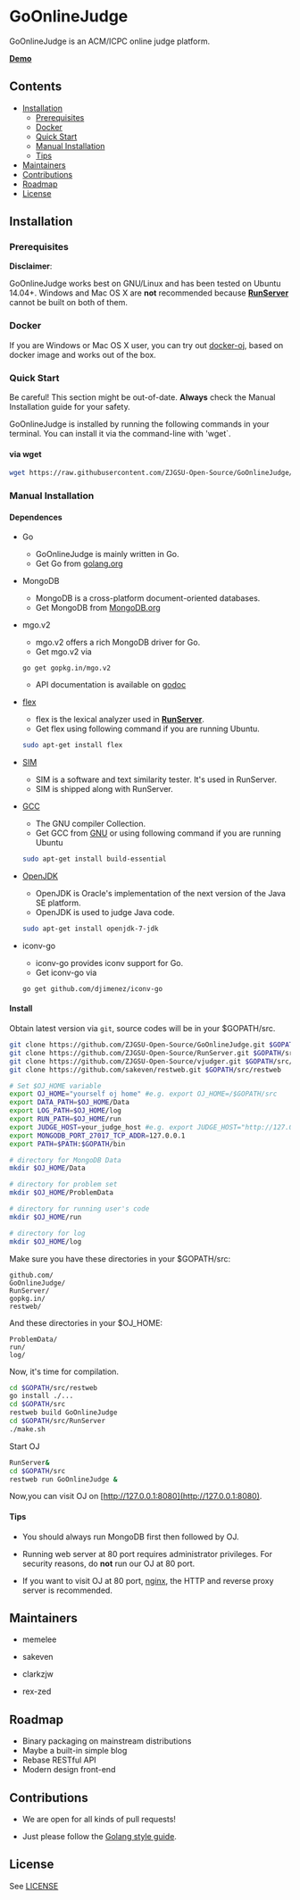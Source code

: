 # GoOnlineJudge

GoOnlineJudge is an ACM/ICPC online judge platform.

[**Demo**](http://acm.zjgsu.edu.cn)

## Contents
+ [Installation](https://github.com/ZJGSU-Open-Source/GoOnlineJudge#installation)
	+ [Prerequisites](https://github.com/ZJGSU-Open-Source/GoOnlineJudge#prerequisites)
	+ [Docker](https://github.com/ZJGSU-Open-Source/GoOnlineJudge#docker)
	+ [Quick Start](https://github.com/ZJGSU-Open-Source/GoOnlineJudge#quick-start)
	+ [Manual Installation](https://github.com/ZJGSU-Open-Source/GoOnlineJudge#manual-installation)
	+ [Tips](https://github.com/ZJGSU-Open-Source/GoOnlineJudge#tips)
+ [Maintainers](https://github.com/ZJGSU-Open-Source/GoOnlineJudge#maintainers)
+ [Contributions](https://github.com/ZJGSU-Open-Source/GoOnlineJudge#contributions)
+ [Roadmap](https://github.com/ZJGSU-Open-Source/GoOnlineJudge#roadmap)
+ [License](https://github.com/ZJGSU-Open-Source/GoOnlineJudge#license)

## Installation
### Prerequisites

**Disclaimer**:

GoOnlineJudge works best on GNU/Linux and has been tested on Ubuntu 14.04+. Windows and Mac OS X are **not** recommended because [**RunServer**](https://github.com/ZJGSU-Open-Source/RunServer) cannot be built on both of them. 

### Docker

If you are Windows or Mac OS X user, you can try out [docker-oj](https://github.com/ZJGSU-Open-Source/docker-oj), based on docker image and works out of the box.

### Quick Start

Be careful! This section might be out-of-date. **Always** check the Manual Installation guide for your safety.

GoOnlineJudge is installed by running the following commands in your terminal. You can install it via the command-line with  'wget`.

#### via wget
```bash
wget https://raw.githubusercontent.com/ZJGSU-Open-Source/GoOnlineJudge/master/install.sh | sh
```

### Manual Installation
#### Dependences
+ Go
  + GoOnlineJudge is mainly written in Go. 
  + Get Go from [golang.org](http://golang.org)

+ MongoDB
  + MongoDB is a cross-platform document-oriented databases.
  + Get MongoDB from [MongoDB.org](https://www.mongodb.org/)

+ mgo.v2
  + mgo.v2 offers a rich MongoDB driver for Go.
  + Get mgo.v2 via
  ```
  go get gopkg.in/mgo.v2
  ```
  + API documentation is available on [godoc](http://godoc.org/gopkg.in/mgo.v2)

+ [flex](http://flex.sourceforge.net/)
  + flex is the lexical analyzer used in [**RunServer**](https://github.com/ZJGSU-Open-Source/RunServer).
  + Get flex using following command if you are running Ubuntu.
  ```bash
  sudo apt-get install flex
  ```

+ [SIM](http://www.dickgrune.com/Programs/similarity_tester/)
  + SIM is a software and text similarity tester. It's used in RunServer.
  + SIM is shipped along with RunServer.

+ [GCC](https://gcc.gnu.org/)
  + The GNU compiler Collection.
  + Get GCC from [GNU](https://gcc.gnu.org) or using following command if you are running Ubuntu
  ```bash
  sudo apt-get install build-essential
  ``` 

+ [OpenJDK](http://openjdk.java.net/)
  + OpenJDK is Oracle's implementation of the next version of the Java SE platform.
  + OpenJDK is used to judge Java code.
  ```bash
  sudo apt-get install openjdk-7-jdk
  ```

+ iconv-go
  + iconv-go provides iconv support for Go.
  + Get iconv-go via
  ```
  go get github.com/djimenez/iconv-go
  ```

#### Install

Obtain latest version via `git`, source codes will be in your $GOPATH/src. 
```bash
git clone https://github.com/ZJGSU-Open-Source/GoOnlineJudge.git $GOPATH/src/GoOnlineJudge
git clone https://github.com/ZJGSU-Open-Source/RunServer.git $GOPATH/src/RunServer
git clone https://github.com/ZJGSU-Open-Source/vjudger.git $GOPATH/src/vjudger
git clone https://github.com/sakeven/restweb.git $GOPATH/src/restweb
```

```bash
# Set $OJ_HOME variable
export OJ_HOME="yourself oj home" #e.g. export OJ_HOME=/$GOPATH/src
export DATA_PATH=$OJ_HOME/Data
export LOG_PATH=$OJ_HOME/log
export RUN_PATH=$OJ_HOME/run
export JUDGE_HOST=your_judge_host #e.g. export JUDGE_HOST="http://127.0.0.1:8888"
export MONGODB_PORT_27017_TCP_ADDR=127.0.0.1
export PATH=$PATH:$GOPATH/bin

# directory for MongoDB Data
mkdir $OJ_HOME/Data

# directory for problem set
mkdir $OJ_HOME/ProblemData

# directory for running user's code
mkdir $OJ_HOME/run

# directory for log
mkdir $OJ_HOME/log
```

Make sure you have these directories in your $GOPATH/src:

```
github.com/  
GoOnlineJudge/  
RunServer/  
gopkg.in/  
restweb/  
```

And these directories in your $OJ_HOME:

```
ProblemData/  
run/  
log/  
```

Now, it's time for compilation.
```bash
cd $GOPATH/src/restweb
go install ./...
cd $GOPATH/src
restweb build GoOnlineJudge
cd $GOPATH/src/RunServer
./make.sh
```

Start OJ
```bash
RunServer&
cd $GOPATH/src
restweb run GoOnlineJudge &
```
Now,you can visit OJ on [http://127.0.0.1:8080](http://127.0.0.1:8080).

#### Tips

+ You should always run MongoDB first then followed by OJ.

+ Running web server at 80 port requires administrator privileges. For security reasons, do **not** run our OJ at 80 port.

+ If you want to visit OJ at 80 port, [nginx](http://nginx.org), the HTTP and reverse proxy server is recommended.

## Maintainers

+ memelee

+ sakeven

+ clarkzjw

+ rex-zed

## Roadmap
+ Binary packaging on mainstream distributions
+ Maybe a built-in simple blog
+ Rebase RESTful API
+ Modern design front-end

## Contributions
+ We are open for all kinds of pull requests!

+ Just please follow the [Golang style guide](./docs/Golang_Style_Guide.md).

## License
See [LICENSE](LICENSE)
